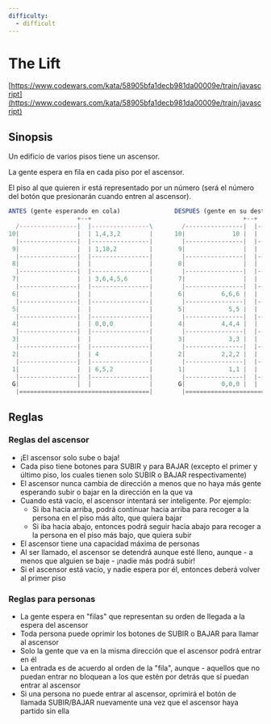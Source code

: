 ```yaml
---
difficulty:
  - difficult
---
```


# The Lift

[https://www.codewars.com/kata/58905bfa1decb981da00009e/train/javascript](https://www.codewars.com/kata/58905bfa1decb981da00009e/train/javascript)

## Sinopsis

Un edificio de varios pisos tiene un ascensor.

La gente espera en fila en cada piso por el ascensor.

El piso al que quieren ir está representado por un número
(será el número del botón que presionarán cuando entren al ascensor).

```js
ANTES (gente esperando en cola)               DESPUÉS (gente en su destino)
                   +--+                                          +--+
  /----------------|  |----------------\        /----------------|  |----------------\
10|                |  | 1,4,3,2        |      10|             10 |  |                |
  |----------------|  |----------------|        |----------------|  |----------------|
 9|                |  | 1,10,2         |       9|                |  |                |
  |----------------|  |----------------|        |----------------|  |----------------|
 8|                |  |                |       8|                |  |                |
  |----------------|  |----------------|        |----------------|  |----------------|
 7|                |  | 3,6,4,5,6      |       7|                |  |                |
  |----------------|  |----------------|        |----------------|  |----------------|
 6|                |  |                |       6|          6,6,6 |  |                |
  |----------------|  |----------------|        |----------------|  |----------------|
 5|                |  |                |       5|            5,5 |  |                |
  |----------------|  |----------------|        |----------------|  |----------------|
 4|                |  | 0,0,0          |       4|          4,4,4 |  |                |
  |----------------|  |----------------|        |----------------|  |----------------|
 3|                |  |                |       3|            3,3 |  |                |
  |----------------|  |----------------|        |----------------|  |----------------|
 2|                |  | 4              |       2|          2,2,2 |  |                |
  |----------------|  |----------------|        |----------------|  |----------------|
 1|                |  | 6,5,2          |       1|            1,1 |  |                |
  |----------------|  |----------------|        |----------------|  |----------------|
 G|                |  |                |       G|          0,0,0 |  |                |
  |====================================|        |====================================|
```

## Reglas

### Reglas del ascensor

* ¡El ascensor solo sube o baja!
* Cada piso tiene botones para SUBIR y para BAJAR
(excepto el primer y último piso, los cuales tienen
solo SUBIR o BAJAR respectivamente)
* El ascensor nunca cambia de dirección a menos que no haya más gente
esperando subir o bajar en la dirección en la que va
* Cuando está vacío, el ascensor intentará ser inteligente. Por ejemplo:
  * Si iba hacia arriba, podrá continuar hacia arriba para recoger
  a la persona en el piso más alto, que quiera bajar
  * Si iba hacia abajo, entonces podrá seguir hacia abajo para recoger
  a la persona en el piso más bajo, que quiera subir
* El ascensor tiene una capacidad máxima de personas
* Al ser llamado, el ascensor se detendrá aunque esté lleno,
aunque - a menos que alguien se baje - ¡nadie más podrá subir!
* Si el ascensor está vacío, y nadie espera por él,
entonces deberá volver al primer piso

### Reglas para personas

* La gente espera en "filas" que representan su orden de llegada a la espera del ascensor
* Toda persona puede oprimir los botones de SUBIR o BAJAR para llamar al ascensor
* Solo la gente que va en la misma dirección que el ascensor podrá entrar en él
* La entrada es de acuerdo al orden de la "fila", aunque - aquellos que no puedan entrar no bloquean a los que estén por detrás que sí puedan entrar al ascensor
* Si una persona no puede entrar al ascensor, oprimirá el botón de llamada SUBIR/BAJAR nuevamente una vez que el ascensor haya partido sin ella
